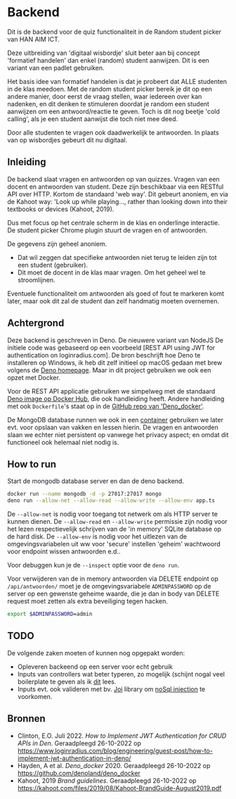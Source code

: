 # Backend

Dit is de backend voor de quiz functionaliteit in de Random student picker van HAN AIM ICT.

Deze uitbreiding van 'digitaal wisbordje' sluit beter aan bij concept 'formatief handelen' dan enkel (random) student aanwijzen. Dit is een variant van een padlet gebruiken.

Het basis idee van formatief handelen is dat je probeert dat ALLE studenten in de klas meedoen. Met de random student picker bereik je dit op een andere manier, door eerst de vraag stellen, waar iedereen over kan nadenken, en dit denken te stimuleren doordat je random een student aanwijzen om een antwoord/reactie te geven. Toch is dit nog beetje 'cold calling', als je een student aanwijst die toch niet mee deed.

Door alle studenten te vragen ook daadwerkelijk te antwoorden. In plaats van op wisbordjes gebeurt dit nu digitaal.

## Inleiding

De backend slaat vragen en antwoorden op van quizzes. Vragen van een docent en antwoorden van student. Deze zijn beschikbaar via een RESTful API over HTTP. Kortom de standaard 'web way'. Dit gebeurt anoniem, en via de Kahoot way: 'Look up while playing..., rather
than looking down into their textbooks or devices (Kahoot, 2019).

Dus met focus op het centrale scherm in de klas en onderlinge interactie. De student picker Chrome plugin stuurt de vragen en of antwoorden.

De gegevens zijn geheel anoniem.

- Dat wil zeggen dat specifieke antwoorden niet terug te leiden zijn tot een student (gebruiker).
- Dit moet de docent in de klas maar vragen. Om het geheel wel te stroomlijnen.

Eventuele functionaliteit om antwoorden als goed of fout te markeren komt later, maar ook dit zal de student dan zelf handmatig moeten overnemen.

## Achtergrond

Deze backend is geschreven in Deno. De nieuwere variant van NodeJS De initiele code was gebaseerd op een voorbeeld [REST API using JWT for authentication on loginradius.com]. De bron beschrijft hoe Deno te installeren op Windows, ik heb dit zelf initieel op macOS gedaan met brew volgens de [Deno homepage](https://deno.land/manual@v1.26.2/getting_started/installation). Maar in dit project gebruiken we ook een opzet met Docker.

Voor de REST API applicatie gebruiken we simpelweg met de standaard [Deno image op Docker Hub](https://hub.docker.com/r/denoland/deno), die ook handleiding heeft. Andere handleiding met ook `Dockerfile`'s staat op in de [GitHub repo van 'Deno_docker'](https://hub.docker.com/r/denoland/deno).

De MongoDB database runnen we ook in een [container](https://www.mongodb.com/compatibility/docker) gebruiken we later evt. voor opslaan van vakken en lessen hierin. De vragen en antwoorden slaan we echter niet persistent op vanwege het privacy aspect; en omdat dit functioneel ook helemaal niet nodig is.

## How to run

Start de mongodb database server en dan de deno backend.

```bash
docker run --name mongodb -d -p 27017:27017 mongo
deno run --allow-net --allow-read --allow-write --allow-env app.ts
```

De `--allow-net` is nodig voor toegang tot netwerk om als HTTP server te kunnen dienen.
De `--allow-read` en `--allow-write` permissie zijn nodig voor het lezen respectievelijk schrijven van de 'in memory' SQLite database op de hard disk.
De `--allow-env` is nodig voor het uitlezen van de omgevingsvariabelen uit ww voor 'secure' instellen 'geheim' wachtwoord voor endpoint wissen antwoorden e.d..

Voor debuggen kun je de `--inspect` optie voor de `deno run`.

Voor verwijderen van de in memory antwoorden via DELETE endpoint op `/api/antwoorden/` moet je de omgevingsvariabele `ADMINPASSWORD` op de server op een gewenste geheime waarde, die je dan in body van DELETE request moet zetten als extra beveiliging tegen hacken.

```bash
export $ADMINPASSWORD=admin
```


## TODO

De volgende zaken moeten of kunnen nog opgepakt worden:

- Opleveren backeend op een server voor echt gebruik
- Inputs van controllers wat beter typeren, zo mogelijk (schijnt nogal veel boilerplate te geven als ik [dit](https://stackoverflow.com/questions/73021318/how-to-strongly-type-the-oak-context-state-object-in-deno) lees.
- Inputs evt. ook valideren met bv. [Joi](https://joi.dev/api/?v=17.6.1) library om [noSql injection](https://blog.sqreen.com/prevent-nosql-injections-mongodb-node-js/) te voorkomen.

## Bronnen

- Clinton, E.O. Juli 2022. *How to Implement JWT Authentication for CRUD APIs in Den*. Geraadpleegd 26-10-2022 op <https://www.loginradius.com/blog/engineering/guest-post/how-to-implement-jwt-authentication-in-deno/>
- Hayden, A et al. *Deno_docker* 2020. Geraadpleegd 26-10-2022 op <https://github.com/denoland/deno_docker>
- Kahoot, 2019 *Brand guidelines*. Geraadpleegd 26-10-2022 op <https://kahoot.com/files/2019/08/Kahoot-BrandGuide-August2019.pdf>
